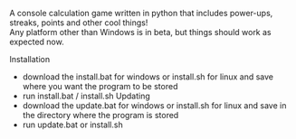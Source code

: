 
A console calculation game written in python that includes power-ups, streaks, points and other cool things! <br/>
Any platform other than Windows is in beta, but things should work as expected now.


Installation
- download the install.bat for windows or install.sh for linux and save where you want the program to be stored
- run install.bat / install.sh
Updating <br/>
- download the update.bat for windows or install.sh for linux and save in the directory where the program is stored
- run update.bat or install.sh
